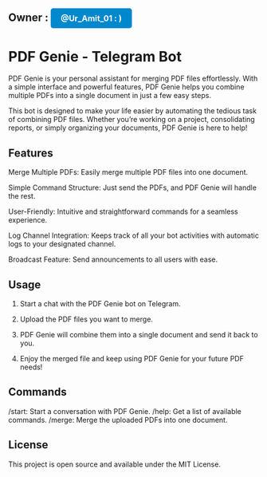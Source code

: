 ## Owner : <a href="https://t.me/Ur_amit_01" target="_blank" style="display:inline-block; padding:10px 20px; font-size:16px; color:white; background-color:#0088cc; text-align:center; border-radius:5px; text-decoration:none;">@Ur_Amit_01 : )</a>

# PDF Genie - Telegram Bot

PDF Genie is your personal assistant for merging PDF files effortlessly. With a simple interface and powerful features, PDF Genie helps you combine multiple PDFs into a single document in just a few easy steps.

This bot is designed to make your life easier by automating the tedious task of combining PDF files. Whether you’re working on a project, consolidating reports, or simply organizing your documents, PDF Genie is here to help!

## Features

Merge Multiple PDFs: Easily merge multiple PDF files into one document.

Simple Command Structure: Just send the PDFs, and PDF Genie will handle the rest.

User-Friendly: Intuitive and straightforward commands for a seamless experience.

Log Channel Integration: Keeps track of all your bot activities with automatic logs to your designated channel.

Broadcast Feature: Send announcements to all users with ease.



## Usage

1. Start a chat with the PDF Genie bot on Telegram.


2. Upload the PDF files you want to merge.


3. PDF Genie will combine them into a single document and send it back to you.


4. Enjoy the merged file and keep using PDF Genie for your future PDF needs!



## Commands

/start: Start a conversation with PDF Genie.
/help: Get a list of available commands.
/merge: Merge the uploaded PDFs into one document.

## License

This project is open source and available under the MIT License.


